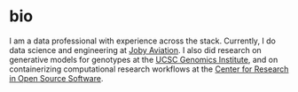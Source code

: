 # bio

I am a data professional with experience across the stack. Currently, I do data science 
and engineering at [Joby Aviation](https://www.jobyaviation.com/).
I also did research on generative models for genotypes at the 
[UCSC Genomics Institute](https://ucscgenomics.soe.ucsc.edu/), 
and on containerizing computational research workflows at the 
[Center for Research in Open Source Software](https://cross.ucsc.edu/).